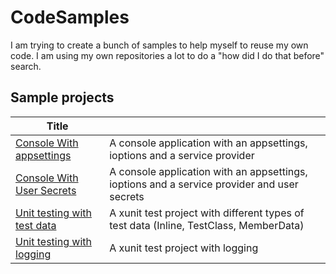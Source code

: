 # CodeSamples

I am trying to create a bunch of samples to help myself to reuse my own code. I am using my own repositories a lot to do a "how did I do that before" search. 

## Sample projects

| Title | |
|--|--|
| [Console With appsettings](./ConsoleApps/ConsoleWithAppConfig) | A console application with an appsettings, ioptions and a service provider |
| [Console With User Secrets](./ConsoleApps/ConsoleWithUserSecrets) | A console application with an appsettings, ioptions and a service provider and user secrets |
| [Unit testing with test data](./UnitTesting/TestData) | A xunit test project with different types of test data (Inline, TestClass, MemberData) |
| [Unit testing with logging](./UnitTesting/TestsWithLogging) | A xunit test project with logging |


